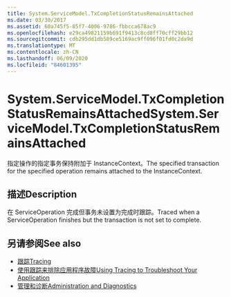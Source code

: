 ```yaml
---
title: System.ServiceModel.TxCompletionStatusRemainsAttached
ms.date: 03/30/2017
ms.assetid: 60a745f5-85f7-4006-9786-fbbcca678ac9
ms.openlocfilehash: e29ca49821159b691f9413c8cd8ff70cff29bb12
ms.sourcegitcommit: cdb295dd1db589ce5169ac9ff096f01fd0c2da9d
ms.translationtype: MT
ms.contentlocale: zh-CN
ms.lasthandoff: 06/09/2020
ms.locfileid: "84601395"
---
```

# <a name="systemservicemodeltxcompletionstatusremainsattached"></a><span data-ttu-id="57c80-102">System.ServiceModel.TxCompletionStatusRemainsAttached</span><span class="sxs-lookup"><span data-stu-id="57c80-102">System.ServiceModel.TxCompletionStatusRemainsAttached</span></span>
<span data-ttu-id="57c80-103">指定操作的指定事务保持附加于 InstanceContext。</span><span class="sxs-lookup"><span data-stu-id="57c80-103">The specified transaction for the specified operation remains attached to the InstanceContext.</span></span>  
  
## <a name="description"></a><span data-ttu-id="57c80-104">描述</span><span class="sxs-lookup"><span data-stu-id="57c80-104">Description</span></span>  
 <span data-ttu-id="57c80-105">在 ServiceOperation 完成但事务未设置为完成时跟踪。</span><span class="sxs-lookup"><span data-stu-id="57c80-105">Traced when a ServiceOperation finishes but the transaction is not set to complete.</span></span>  
  
## <a name="see-also"></a><span data-ttu-id="57c80-106">另请参阅</span><span class="sxs-lookup"><span data-stu-id="57c80-106">See also</span></span>

- [<span data-ttu-id="57c80-107">跟踪</span><span class="sxs-lookup"><span data-stu-id="57c80-107">Tracing</span></span>](index.md)
- [<span data-ttu-id="57c80-108">使用跟踪来排除应用程序故障</span><span class="sxs-lookup"><span data-stu-id="57c80-108">Using Tracing to Troubleshoot Your Application</span></span>](using-tracing-to-troubleshoot-your-application.md)
- [<span data-ttu-id="57c80-109">管理和诊断</span><span class="sxs-lookup"><span data-stu-id="57c80-109">Administration and Diagnostics</span></span>](../index.md)

